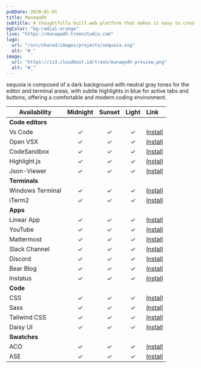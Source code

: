 ```yaml
---
pubDate: 2020-01-01
title: Munaqadh
subtitle: A thoughtfully built web platform that makes it easy to create impactful donation campaigns and manage charitable efforts, connecting generosity with genuine need
bgColor: "bg-radial-orange"
live: "https://munaqadh.treonstudio.com"
logo:
  url: "/src/shared/images/projects/sequoia.svg"
  alt: "#_"
image:
  url: "https://is3.cloudhost.id/treon/munaqodh-preview.png"
  alt: "#_"
---
```


sequoia is composed of a dark background with neutral gray tones for the editor and terminal areas, with subtle highlights in blue for active tabs and buttons, offering a comfortable and modern coding environment.

| Availability     | Midnight | Sunset | Light | Link                                                                                       |
| ---------------- | :------: | :----: | :---: | :----------------------------------------------------------------------------------------- |
| **Code editors** |          |        |       |                                                                                            |
| Vs Code          |    ✓     |   ✓    |   ✓   | [Install](vscode:extension/wicked-labs.wvsc-serendipity)                                   |
| Open VSX         |    ✓     |   ✓    |   ✓   | [Install](https://open-vsx.org/extension/wicked-labs/wvsc-serendipity)                     |
| CodeSandbox      |    ✓     |   ✓    |   ✓   | [Install](https://github.com/Serendipity-Theme/CodeSandbox)                                |
| Highlight.js     |    ✓     |   ✓    |   ✓   | [Install](https://github.com/Serendipity-Theme/highlight.js)                               |
| Json-Viewer      |    ✓     |   ✓    |   ✓   | [Install](https://github.com/Serendipity-Theme/json-viewer)                                |
| **Terminals**    |          |        |       |                                                                                            |
| Windows Terminal |    ✓     |   ✓    |   ✓   | [Install](https://github.com/Serendipity-Theme/windows-terminal)                           |
| iTerm2           |    ✓     |   ✓    |   ✓   | [Install](https://github.com/Serendipity-Theme/iterm)                                      |
| **Apps**         |          |        |       |                                                                                            |
| Linear App       |    ✓     |   ✓    |   ✓   | [Install](https://github.com/Serendipity-Theme/linear-app)                                 |
| YouTube          |    ✓     |   ✓    |   ✓   | [Install](https://github.com/Serendipity-Theme/youtube)                                    |
| Mattermost       |    ✓     |   ✓    |   ✓   | [Install](https://github.com/Serendipity-Theme/mattermost)                                 |
| Slack Channel    |    ✓     |   ✓    |   ✓   | [Install](https://github.com/Serendipity-Theme/slack-channel)                              |
| Discord          |    ✓     |   ✓    |   ✓   | [Install](https://github.com/Serendipity-Theme/discord)                                    |
| Bear Blog        |    ✓     |   ✓    |   ✓   | [Install](https://github.com/Serendipity-Theme/bear-blog)                                  |
| Instatus         |    ✓     |   ✓    |   ✓   | [Install](https://github.com/Serendipity-Theme/instatus)                                   |
| **Code**         |          |        |       |                                                                                            |
| CSS              |    ✓     |   ✓    |   ✓   | [Install](https://github.com/Serendipity-Theme/color-palette/blob/main/palette.css)        |
| Sass             |    ✓     |   ✓    |   ✓   | [Install](https://github.com/Serendipity-Theme/color-palette/blob/main/palettes.scss)      |
| Tailwind CSS     |    ✓     |   ✓    |   ✓   | [Install](https://github.com/Serendipity-Theme/color-palette/blob/main/tailwind.config.js) |
| Daisy UI         |    ✓     |   ✓    |   ✓   | [Install](https://github.com/Serendipity-Theme/daisy-ui)                                   |
| **Swatches**     |          |        |       |                                                                                            |
| ACO              |    ✓     |   ✓    |   ✓   | [Install](https://github.com/Serendipity-Theme/aco)                                        |
| ASE              |    ✓     |   ✓    |   ✓   | [Install](https://github.com/Serendipity-Theme/ase)                                        |
